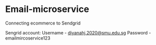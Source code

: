 # Email-microservice
Connecting ecommerce to Sendgrid

Sengrid account:
Username - diyanahj.2020@smu.edu.sg
Password - emailmircoservice123
